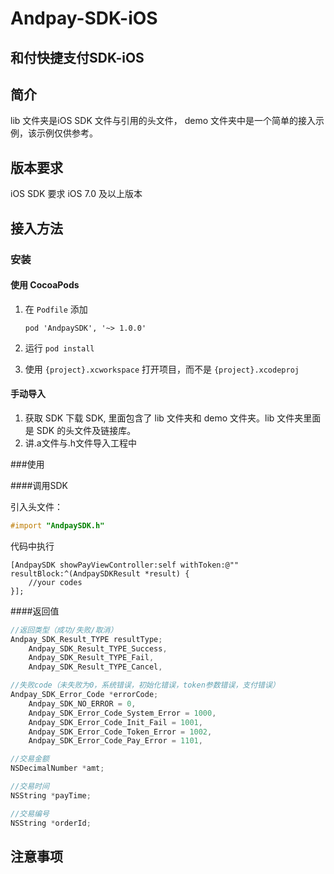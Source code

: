 Andpay-SDK-iOS
===================
和付快捷支付SDK-iOS
-------------------
## 简介
lib 文件夹是iOS SDK 文件与引用的头文件，
demo 文件夹中是一个简单的接入示例，该示例仅供参考。

## 版本要求
iOS SDK 要求 iOS 7.0 及以上版本

## 接入方法
### 安装
#### 使用 CocoaPods
1. 在 `Podfile` 添加

    ```
    pod 'AndpaySDK', '~> 1.0.0'
    ```

2. 运行 `pod install`
3. 使用 `{project}.xcworkspace` 打开项目，而不是 `{project}.xcodeproj`

#### 手动导入
1. 获取 SDK
下载 SDK, 里面包含了 lib 文件夹和 demo 文件夹。lib 文件夹里面是 SDK 的头文件及链接库。
2. 讲.a文件与.h文件导入工程中

###使用

####调用SDK

引入头文件：
```objectivec
#import "AndpaySDK.h"
```
代码中执行
```objc
[AndpaySDK showPayViewController:self withToken:@"" resultBlock:^(AndpaySDKResult *result) {
    //your codes
}];
```
####返回值

```objective-c
//返回类型（成功/失败/取消）
Andpay_SDK_Result_TYPE resultType;
    Andpay_SDK_Result_TYPE_Success,
    Andpay_SDK_Result_TYPE_Fail,
    Andpay_SDK_Result_TYPE_Cancel,

//失败code（未失败为0，系统错误，初始化错误，token参数错误，支付错误）
Andpay_SDK_Error_Code *errorCode;
    Andpay_SDK_NO_ERROR = 0,
    Andpay_SDK_Error_Code_System_Error = 1000,
    Andpay_SDK_Error_Code_Init_Fail = 1001,
    Andpay_SDK_Error_Code_Token_Error = 1002,
    Andpay_SDK_Error_Code_Pay_Error = 1101,

//交易金额
NSDecimalNumber *amt;

//交易时间
NSString *payTime;

//交易编号
NSString *orderId;
```
## 注意事项

